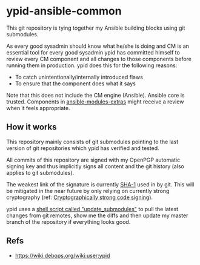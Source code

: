 # ypid-ansible-common

This git repository is tying together my Ansible building blocks using git submodules.

As every good sysadmin should know what he/she is doing and CM is an essential
tool for every good sysadmin ypid has committed himself to review every CM component
and all changes to those components before running them in production. ypid does
this for the following reasons:

* To catch unintentionally/internally introduced flaws
* To ensure that the component does what it says

Note that this does not include the CM engine (Ansible).
Ansible core is trusted.
Components in
[ansible-modules-extras](https://github.com/ansible/ansible-modules-extras)
might receive a review when it feels appropriate.

## How it works

This repository mainly consists of git submodules pointing to the last version
of git repositories which ypid has verified and tested.

All commits of this repository are signed with my OpenPGP automatic signing key
and thus implicitly signs all content and the git history (also applies to git
submodules).

The weakest link of the signature is currently
[SHA-1](https://en.wikipedia.org/wiki/SHA-1) used in by git.
This will be mitigated in the near future by only relying on
currently strong cryptography (ref:
[Cryptographically strong code signing](https://github.com/QubesOS/qubes-issues/issues/2240)).

ypid uses a [shell script called "update_submodules"](https://github.com/ypid/ypid-ansible-common/blob/master/update_submodules) to pull the latest changes from git remotes, show me the diffs and then update my master branch of the repository if everything looks good.

## Refs

* https://wiki.debops.org/wiki:user:ypid
